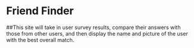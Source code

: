 # Friend Finder

##This site will take in user survey results, compare their answers with those from other users, and then display the name and picture of the user with the best overall match.
